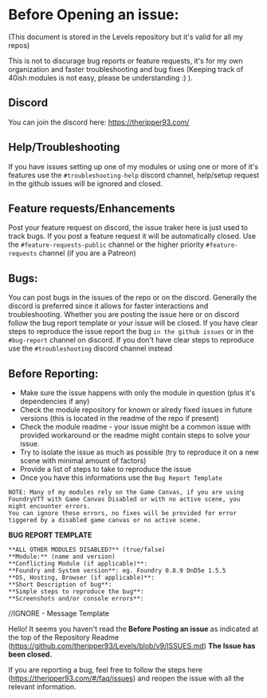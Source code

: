 # Before Opening an issue:
(This document is stored in the Levels repository but it's valid for all my repos)

This is not to discurage bug reports or feature requests, it's for my own organization and faster troubleshooting and bug fixes (Keeping track of 40ish modules is not easy, please be understanding :) ).

## Discord
You can join the discord here: https://theripper93.com/

## Help/Troubleshooting

If you have issues setting up one of my modules or using one or more of it's features use the `#troubleshooting-help` discord channel, help/setup request in the github issues will be ignored and closed.

## Feature requests/Enhancements
Post your feature request on discord, the issue traker here is just used to track bugs.
If you post a feature request it will be automatically closed.
Use the `#feature-requests-public` channel or the higher priority `#feature-requests` channel (if you are a Patreon)

## Bugs:
You can post bugs in the issues of the repo or on the discord. Generally the discord is preferred since it allows for faster interactions and troubleshooting.
Whether you are posting the issue here or on discord follow the bug report template or your issue will be closed.
If you have clear steps to reproduce the issue report the bug `in the github issues` or in the `#bug-report` channel on discord.
If you don't have clear steps to reproduce use the `#troubleshooting` discord channel instead

## Before Reporting:

* Make sure the issue happens with only the module in question (plus it's dependencies if any)
* Check the module repository for known or alredy fixed issues in future versions (this is located in the readme of the repo if present)
* Check the module readme - your issue might be a common issue with provided workaround or the readme might contain steps to solve your issue.
* Try to isolate the issue as much as possible (try to reproduce it on a new scene with minimal amount of factors)
* Provide a list of steps to take to reproduce the issue
* Once you have this informations use the `Bug Report Template`

```
NOTE: Many of my modules rely on the Game Canvas, if you are using FoundryVTT with Game Canvas Disabled or with no active scene, you might encounter errors.
You can ignore these errors, no fixes will be provided for error tiggered by a disabled game canvas or no active scene.
```

**BUG REPORT TEMPLATE**
```
**ALL OTHER MODULES DISABLED?** (true/false)
**Module:** (name and version)
**Conflicting Module (if applicable)**: 
**Foundry and System version**: eg. Foundry 0.8.9 DnD5e 1.5.5
**OS, Hosting, Browser (if applicable)**:
**Short Description of bug**:
**Simple steps to reproduce the bug**:
**Screenshots and/or console errors**:
```



//IGNORE - Message Template

Hello! It seems you haven't read the **Before Posting an issue** as indicated at the top of the Repository Readme (https://github.com/theripper93/Levels/blob/v9/ISSUES.md)
**The Issue has been closed.**

If you are reporting a bug, feel free to follow the steps here (https://theripper93.com/#/faq/issues) and reopen the issue with all the relevant information.
